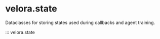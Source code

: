 # velora.state

Dataclasses for storing states used during callbacks and agent training.

::: velora.state
